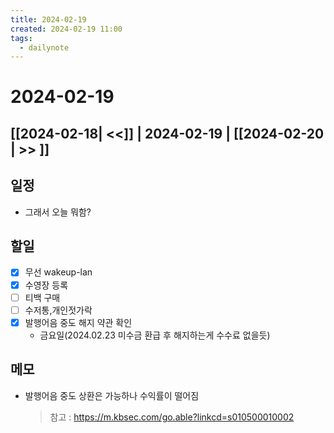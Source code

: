 ```yaml
---
title: 2024-02-19
created: 2024-02-19 11:00
tags:
  - dailynote
---
```

# 2024-02-19
## [[2024-02-18| <<]] | 2024-02-19 | [[2024-02-20 | >> ]]

## 일정
- 그래서 오늘 뭐함?

## 할일
- [x] 무선 wakeup-lan
- [x] 수영장 등록
- [ ] 티백 구매
- [ ] 수저통,개인젓가락
- [x] 발행어음 중도 해지 약관 확인
    - 금요일(2024.02.23 미수금 환급 후 해지하는게 수수료 없을듯)

## 메모
- 발행어음 중도 상환은 가능하나 수익률이 떨어짐
  >   참고 : https://m.kbsec.com/go.able?linkcd=s010500010002
  
  